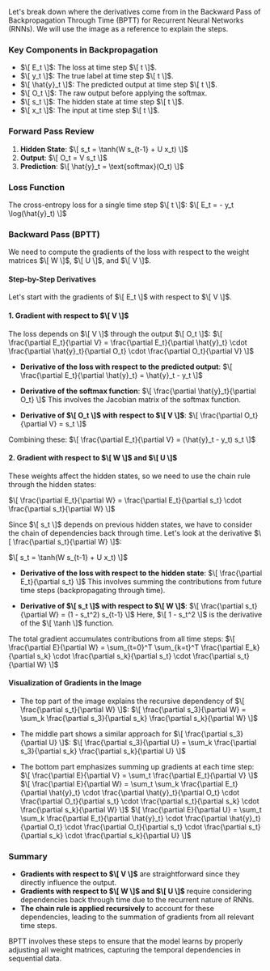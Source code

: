 Let's break down where the derivatives come from in the Backward Pass of Backpropagation Through Time (BPTT) for Recurrent Neural Networks (RNNs). We will use the image as a reference to explain the steps.

### Key Components in Backpropagation
- $\[ E_t \]$: The loss at time step $\[ t \]$.
- $\[ y_t \]$: The true label at time step $\[ t \]$.
- $\[ \hat{y}_t \]$: The predicted output at time step $\[ t \]$.
- $\[ O_t \]$: The raw output before applying the softmax.
- $\[ s_t \]$: The hidden state at time step $\[ t \]$.
- $\[ x_t \]$: The input at time step $\[ t \]$.

### Forward Pass Review
1. **Hidden State**: $\[ s_t = \tanh(W s_{t-1} + U x_t) \]$
2. **Output**: $\[ O_t = V s_t \]$
3. **Prediction**: $\[ \hat{y}_t = \text{softmax}(O_t) \]$

### Loss Function
The cross-entropy loss for a single time step $\[ t \]$:
$\[ E_t = - y_t \log(\hat{y}_t) \]$

### Backward Pass (BPTT)
We need to compute the gradients of the loss with respect to the weight matrices $\[ W \]$, $\[ U \]$, and $\[ V \]$.

#### Step-by-Step Derivatives
Let's start with the gradients of $\[ E_t \]$ with respect to $\[ V \]$.

#### 1. Gradient with respect to $\[ V \]$
The loss depends on $\[ V \]$ through the output $\[ O_t \]$:
$\[ \frac{\partial E_t}{\partial V} = \frac{\partial E_t}{\partial \hat{y}_t} \cdot \frac{\partial \hat{y}_t}{\partial O_t} \cdot \frac{\partial O_t}{\partial V} \]$

- **Derivative of the loss with respect to the predicted output**:
  $\[ \frac{\partial E_t}{\partial \hat{y}_t} = \hat{y}_t - y_t \]$

- **Derivative of the softmax function**:
  $\[ \frac{\partial \hat{y}_t}{\partial O_t} \]$
  This involves the Jacobian matrix of the softmax function.

- **Derivative of $\[ O_t \]$ with respect to $\[ V \]$**:
  $\[ \frac{\partial O_t}{\partial V} = s_t \]$

Combining these:
$\[ \frac{\partial E_t}{\partial V} = (\hat{y}_t - y_t) s_t \]$

#### 2. Gradient with respect to $\[ W \]$ and $\[ U \]$
These weights affect the hidden states, so we need to use the chain rule through the hidden states:

$\[ \frac{\partial E_t}{\partial W} = \frac{\partial E_t}{\partial s_t} \cdot \frac{\partial s_t}{\partial W} \]$

Since $\[ s_t \]$ depends on previous hidden states, we have to consider the chain of dependencies back through time. Let's look at the derivative $\[ \frac{\partial s_t}{\partial W} \]$:

$\[ s_t = \tanh(W s_{t-1} + U x_t) \]$

- **Derivative of the loss with respect to the hidden state**:
  $\[ \frac{\partial E_t}{\partial s_t} \]$
  This involves summing the contributions from future time steps (backpropagating through time).

- **Derivative of $\[ s_t \]$ with respect to $\[ W \]$**:
  $\[ \frac{\partial s_t}{\partial W} = (1 - s_t^2) s_{t-1} \]$
  Here, $\[ 1 - s_t^2 \]$ is the derivative of the $\[ \tanh \]$ function.

The total gradient accumulates contributions from all time steps:
$\[ \frac{\partial E}{\partial W} = \sum_{t=0}^T \sum_{k=t}^T \frac{\partial E_k}{\partial s_k} \cdot \frac{\partial s_k}{\partial s_t} \cdot \frac{\partial s_t}{\partial W} \]$

#### Visualization of Gradients in the Image
- The top part of the image explains the recursive dependency of $\[ \frac{\partial s_t}{\partial W} \]$:
  $\[ \frac{\partial s_3}{\partial W} = \sum_k \frac{\partial s_3}{\partial s_k} \frac{\partial s_k}{\partial W} \]$

- The middle part shows a similar approach for $\[ \frac{\partial s_3}{\partial U} \]$:
  $\[ \frac{\partial s_3}{\partial U} = \sum_k \frac{\partial s_3}{\partial s_k} \frac{\partial s_k}{\partial U} \]$

- The bottom part emphasizes summing up gradients at each time step:
  $\[ \frac{\partial E}{\partial V} = \sum_t \frac{\partial E_t}{\partial V} \]$
  $\[ \frac{\partial E}{\partial W} = \sum_t \sum_k \frac{\partial E_t}{\partial \hat{y}_t} \cdot \frac{\partial \hat{y}_t}{\partial O_t} \cdot \frac{\partial O_t}{\partial s_t} \cdot \frac{\partial s_t}{\partial s_k} \cdot \frac{\partial s_k}{\partial W} \]$
  $\[ \frac{\partial E}{\partial U} = \sum_t \sum_k \frac{\partial E_t}{\partial \hat{y}_t} \cdot \frac{\partial \hat{y}_t}{\partial O_t} \cdot \frac{\partial O_t}{\partial s_t} \cdot \frac{\partial s_t}{\partial s_k} \cdot \frac{\partial s_k}{\partial U} \]$

### Summary
- **Gradients with respect to $\[ V \]$** are straightforward since they directly influence the output.
- **Gradients with respect to $\[ W \]$ and $\[ U \]$** require considering dependencies back through time due to the recurrent nature of RNNs.
- **The chain rule is applied recursively** to account for these dependencies, leading to the summation of gradients from all relevant time steps.

BPTT involves these steps to ensure that the model learns by properly adjusting all weight matrices, capturing the temporal dependencies in sequential data.
